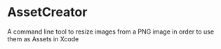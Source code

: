# AssetCreator

A command line tool to resize images from a PNG image in order to use them as Assets in Xcode
